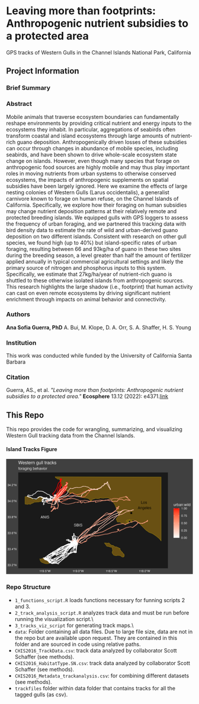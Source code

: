 # Leaving more than footprints: Anthropogenic nutrient subsidies to a protected area

GPS tracks of Western Gulls in the Channel Islands National Park, California

## Project Information

### Brief Summary

### Abstract

Mobile animals that traverse ecosystem boundaries can fundamentally reshape environments by providing critical nutrient and energy inputs to the ecosystems they inhabit. In particular, aggregations of seabirds often transform coastal and island ecosystems through large amounts of nutrient-rich guano deposition. Anthropogenically driven losses of these subsidies can occur through changes in abundance of mobile species, including seabirds, and have been shown to drive whole-scale ecosystem state change on islands. However, even though many species that forage on anthropogenic food sources are highly mobile and may thus play important roles in moving nutrients from urban systems to otherwise conserved ecosystems, the impacts of anthropogenic supplements on spatial subsidies have been largely ignored. Here we examine the effects of large nesting colonies of Western Gulls (Larus occidentalis), a generalist carnivore known to forage on human refuse, on the Channel Islands of California. Specifically, we explore how their foraging on human subsidies may change nutrient deposition patterns at their relatively remote and protected breeding islands. We equipped gulls with GPS loggers to assess the frequency of urban foraging, and we partnered this tracking data with bird density data to estimate the rate of wild and urban-derived guano deposition on two different islands. Consistent with research on other gull species, we found high (up to 40%) but island-specific rates of urban foraging, resulting between 66 and 93kg/ha of guano in these two sites during the breeding season, a level greater than half the amount of fertilizer applied annually in typical commercial agricultural settings and likely the primary source of nitrogen and phosphorus inputs to this system. Specifically, we estimate that 27kg/ha/year of nutrient-rich guano is shuttled to these otherwise isolated islands from anthropogenic sources. This research highlights the large shadow (i.e., footprint) that human activity can cast on even remote ecosystems by driving significant nutrient enrichment through impacts on animal behavior and connectivity.

### Authors

**Ana Sofia Guerra, PhD** A. Bui, M. Klope, D. A. Orr, S. A. Shaffer, H. S. Young

### Institution

This work was conducted while funded by the University of California Santa Barbara

### Citation

Guerra, AS., et al. *"Leaving more than footprints: Anthropogenic nutrient subsidies to a protected area."* **Ecosphere** 13.12 (2022): e4371.[link](https://esajournals.onlinelibrary.wiley.com/doi/full/10.1002/ecs2.4371)

## This Repo

This repo provides the code for wrangling, summarizing, and visualizing Western Gull tracking data from the Channel Islands.

#### **Island Tracks Figure**

![tracks](island_tracks.png)

### Repo Structure

-   `1_functions_script.R` loads functions necessary for funning scripts 2 and 3.
-   `2_track_analysis_script.R` analyzes track data and must be run before running the visualization script.\
-   `3_tracks_viz_script` for generating track maps.\
-   `data`: Folder containing all data files. Due to large file size, data are not in the repo but are available upon request. They are contained in this folder and are sourced in code using relative paths.
-   `CHIS2016_TrackData.csv`: track data analyzed by collaborator Scott Schaffer (see methods).
-   `CHIS2016_HabitatType.SN.csv`: track data analyzed by collaborator Scott Schaffer (see methods).
-   `CHIS2016_Metadata_trackanalysis.csv`: for combining different datasets (see methods).
-   `trackfiles` folder within data folder that contains tracks for all the tagged gulls (as csv).
